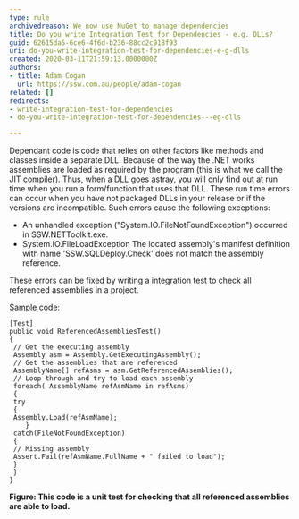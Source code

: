 ```yaml
---
type: rule
archivedreason: We now use NuGet to manage dependencies
title: Do you write Integration Test for Dependencies - e.g. DLLs?
guid: 62615da5-6ce6-4f6d-b236-88cc2c918f93
uri: do-you-write-integration-test-for-dependencies-e-g-dlls
created: 2020-03-11T21:59:13.0000000Z
authors:
- title: Adam Cogan
  url: https://ssw.com.au/people/adam-cogan
related: []
redirects:
- write-integration-test-for-dependencies
- do-you-write-integration-test-for-dependencies---eg-dlls

---
```


Dependant code is code that relies on other factors like methods and classes inside a separate DLL. Because of the way the .NET works assemblies are loaded as required by the program (this is what we call the JIT compiler). Thus, when a DLL goes astray, you will only find out at run time when you run a form/function that uses that DLL. These run time errors can occur when you have not packaged DLLs in your release or if the versions are incompatible. Such errors cause the following exceptions:

<!--endintro-->

* An unhandled exception ("System.IO.FileNotFoundException") occurred in SSW.NETToolkit.exe.
* System.IO.FileLoadException The located assembly's manifest definition with name 'SSW.SQLDeploy.Check' does not match the assembly reference.


These errors can be fixed by writing a integration test to check all referenced assemblies in a project.

Sample code:



```
[Test]
public void ReferencedAssembliesTest()
{
 // Get the executing assembly
 Assembly asm = Assembly.GetExecutingAssembly();
 // Get the assemblies that are referenced
 AssemblyName[] refAsms = asm.GetReferencedAssemblies();
 // Loop through and try to load each assembly
 foreach( AssemblyName refAsmName in refAsms)
 {
 try
 {
 Assembly.Load(refAsmName);
 	}
 catch(FileNotFoundException)
 {
 // Missing assembly
 Assert.Fail(refAsmName.FullName + " failed to load");
 }
 }
}
```


 **Figure: This code is a unit test for checking that all referenced assemblies are able to load.**
